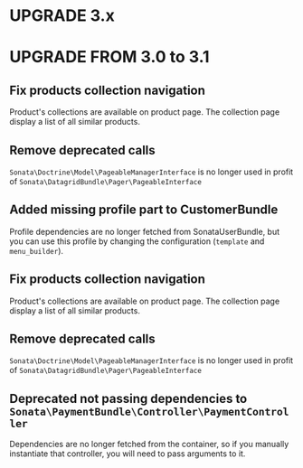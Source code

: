 UPGRADE 3.x
===========

UPGRADE FROM 3.0 to 3.1
=======================
 
## Fix products collection navigation

Product's collections are available on product page. The collection page
display a list of all similar products.

## Remove deprecated calls 

`Sonata\Doctrine\Model\PageableManagerInterface` is no longer used in profit of
`Sonata\DatagridBundle\Pager\PageableInterface`

## Added missing profile part to CustomerBundle

Profile dependencies are no longer fetched from SonataUserBundle, but you can
use this profile by changing the configuration (`template` and `menu_builder`). 

## Fix products collection navigation
Product's collections are available on product page. The collection page display a list of all similar products.

## Remove deprecated calls 
`Sonata\Doctrine\Model\PageableManagerInterface` is no longer used in profit of `Sonata\DatagridBundle\Pager\PageableInterface`

## Deprecated not passing dependencies to `Sonata\PaymentBundle\Controller\PaymentController`

Dependencies are no longer fetched from the container, so if you manually
instantiate that controller, you will need to pass arguments to it.
